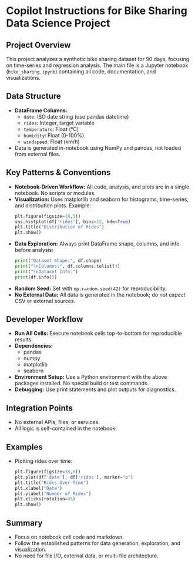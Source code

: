 # Copilot Instructions for Bike Sharing Data Science Project

## Project Overview
This project analyzes a synthetic bike sharing dataset for 90 days, focusing on time-series and regression analysis. The main file is a Jupyter notebook (`bike_sharing.ipynb`) containing all code, documentation, and visualizations.

## Data Structure
- **DataFrame Columns:**
  - `date`: ISO date string (use pandas datetime)
  - `rides`: Integer, target variable
  - `temperature`: Float (°C)
  - `humidity`: Float (0-100%)
  - `windspeed`: Float (km/h)
- Data is generated in-notebook using NumPy and pandas, not loaded from external files.

## Key Patterns & Conventions
- **Notebook-Driven Workflow:** All code, analysis, and plots are in a single notebook. No scripts or modules.
- **Visualization:** Uses matplotlib and seaborn for histograms, time-series, and distribution plots. Example:
  ```python
  plt.figure(figsize=(8,5))
  sns.histplot(df['rides'], bins=15, kde=True)
  plt.title("Distribution of Rides")
  plt.show()
  ```
- **Data Exploration:** Always print DataFrame shape, columns, and info before analysis:
  ```python
  print("Dataset Shape:", df.shape)
  print("\nColumns:", df.columns.tolist())
  print("\nDataset Info:")
  print(df.info())
  ```
- **Random Seed:** Set with `np.random.seed(42)` for reproducibility.
- **No External Data:** All data is generated in the notebook; do not expect CSV or external sources.

## Developer Workflow
- **Run All Cells:** Execute notebook cells top-to-bottom for reproducible results.
- **Dependencies:**
  - pandas
  - numpy
  - matplotlib
  - seaborn
- **Environment Setup:** Use a Python environment with the above packages installed. No special build or test commands.
- **Debugging:** Use print statements and plot outputs for diagnostics.

## Integration Points
- No external APIs, files, or services.
- All logic is self-contained in the notebook.

## Examples
- Plotting rides over time:
  ```python
  plt.figure(figsize=(8,6))
  plt.plot(df['date'], df['rides'], marker="o")
  plt.title("Rides Over Time")
  plt.xlabel("Date")
  plt.ylabel("Number of Rides")
  plt.xticks(rotation=45)
  plt.show()
  ```

## Summary
- Focus on notebook cell code and markdown.
- Follow the established patterns for data generation, exploration, and visualization.
- No need for file I/O, external data, or multi-file architecture.
